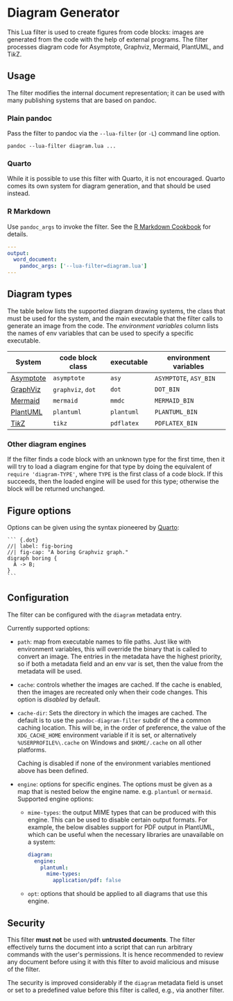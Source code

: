 Diagram Generator
=================

This Lua filter is used to create figures from code blocks: images
are generated from the code with the help of external programs.
The filter processes diagram code for Asymptote, Graphviz,
Mermaid, PlantUML, and Ti*k*Z.


Usage
-----

The filter modifies the internal document representation; it can
be used with many publishing systems that are based on pandoc.

### Plain pandoc

Pass the filter to pandoc via the `--lua-filter` (or `-L`) command
line option.

    pandoc --lua-filter diagram.lua ...

### Quarto

While it is possible to use this filter with Quarto, it is not
encouraged. Quarto comes its own system for diagram generation,
and that should be used instead.

### R Markdown

Use `pandoc_args` to invoke the filter. See the [R Markdown
Cookbook](https://bookdown.org/yihui/rmarkdown-cookbook/lua-filters.html)
for details.

``` yaml
---
output:
  word_document:
    pandoc_args: ['--lua-filter=diagram.lua']
---
```

Diagram types
-------------

The table below lists the supported diagram drawing systems, the
class that must be used for the system, and the main executable
that the filter calls to generate an image from the code. The
*environment variables* column lists the names of env variables
that can be used to specify a specific executable.

| System      | code block class  | executable | environment variables  |
|-------------|-------------------|------------|------------------------|
| [Asymptote] | `asymptote`       | `asy`      | `ASYMPTOTE`, `ASY_BIN` |
| [GraphViz]  | `graphviz`, `dot` | `dot`      | `DOT_BIN`              |
| [Mermaid]   | `mermaid`         | `mmdc`     | `MERMAID_BIN`          |
| [PlantUML]  | `plantuml`        | `plantuml` | `PLANTUML_BIN`         |
| [Ti*k*Z]    | `tikz`            | `pdflatex` | `PDFLATEX_BIN`         |

### Other diagram engines

If the filter finds a code block with an unknown type for the
first time, then it will try to load a diagram engine for that
type by doing the equivalent of `require 'diagram-TYPE'`, where
`TYPE` is the first class of a code block. If this succeeds, then
the loaded engine will be used for this type; otherwise the block
will be returned unchanged.

[Asymptote]: https://asymptote.sourceforge.io/
[GraphViz]: https://www.graphviz.org/
[Mermaid]: https://mermaid.js.org/
[PlantUML]: https://plantuml.org/
[Ti*k*Z]: https://en.wikipedia.org/wiki/PGF/TikZ

Figure options
--------------

Options can be given using the syntax pioneered by [Quarto]:

````
``` {.dot}
//| label: fig-boring
//| fig-cap: "A boring Graphviz graph."
digraph boring {
  A -> B;
}
```
````

[Quarto]: https://quarto.org/

Configuration
-------------

The filter can be configured with the `diagram` metadata entry.

Currently supported options:

- `path`: map from executable names to file paths. Just like with
  environment variables, this will override the binary that is
  called to convert an image. The entries in the metadata have the
  highest priority, so if both a metadata field and an env var is
  set, then the value from the metadata will be used.

- `cache`: controls whether the images are cached. If the cache is
  enabled, then the images are recreated only when their code
  changes. This option is *disabled* by default.

- `cache-dir`: Sets the directory in which the images are cached.
  The default is to use the `pandoc-diagram-filter` subdir of the
  a common caching location. This will be, in the order of
  preference, the value of the `XDG_CACHE_HOME` environment
  variable if it is set, or alternatively `%USERPROFILE%\.cache` on
  Windows and `$HOME/.cache` on all other platforms.

  Caching is disabled if none of the environment variables
  mentioned above has been defined.

- `engine`: options for specific engines. The options must be
  given as a map that is nested below the engine name. e.g.
  `plantuml` or `mermaid`. Supported engine options:

  + `mime-types`: the output MIME types that can be produced with
    this engine. This can be used to disable certain output
    formats. For example, the below disables support for PDF
    output in PlantUML, which can be useful when the necessary
    libraries are unavailable on a system:

    ``` yaml
    diagram:
      engine:
        plantuml:
          mime-types:
            application/pdf: false
    ```

  + `opt`: options that should be applied to all diagrams that use
    this engine.

Security
--------

This filter **must not** be used with **untrusted documents**. The
filter effectively turns the document into a script that can run
arbitrary commands with the user's permissions. It is hence
recommended to review any document before using it with this
filter to avoid malicious and misuse of the filter.

The security is improved considerably if the `diagram` metadata
field is unset or set to a predefined value before this filter is
called, e.g., via another filter.
